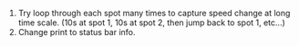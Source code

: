 1. Try loop through each spot many times to capture speed change at long time
scale. (10s at spot 1, 10s at spot 2, then jump back to spot 1, etc...)
2. Change print to status bar info.
